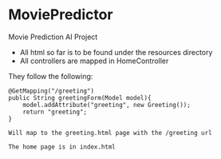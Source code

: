 # MoviePredictor
Movie Prediction AI Project

- All html so far is to be found under the resources directory
- All controllers are mapped in HomeController

They follow the following: 

    @GetMapping("/greeting")
    public String greetingForm(Model model){
        model.addAttribute("greeting", new Greeting());
        return "greeting";
    }
  
    Will map to the greeting.html page with the /greeting url
    
    The home page is in index.html
